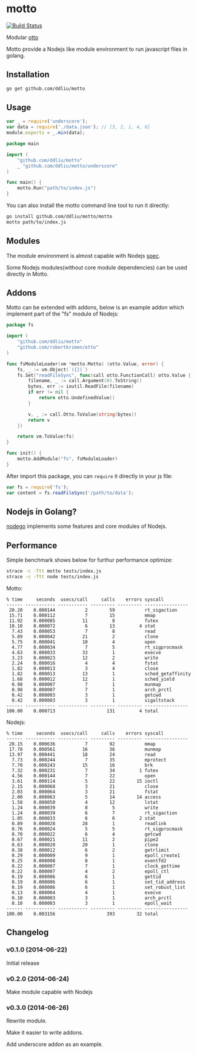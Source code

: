 # motto

[![Build Status](https://travis-ci.org/ddliu/motto.png)](https://travis-ci.org/ddliu/motto)

Modular [otto](https://github.com/robertkrimen/otto)

Motto provide a Nodejs like module environment to run javascript files in golang.

## Installation

```bash
go get github.com/ddliu/motto
```

## Usage

```js
var _ = require('underscore');
var data = require('./data.json'); // [3, 2, 1, 4, 6]
module.exports = _.min(data);
```

```go
package main

import (
    "github.com/ddliu/motto"
    _ "github.com/ddliu/motto/underscore"
)

func main() {
    motto.Run("path/to/index.js")
}
```

You can also install the motto command line tool to run it directly:

```bash
go install github.com/ddliu/motto/motto
motto path/to/index.js
```

## Modules

The module environment is almost capable with Nodejs [spec](http://nodejs.org/api/modules.html).

Some Nodejs modules(without core module dependencies) can be used directly in Motto.

## Addons

Motto can be extended with addons, below is an example addon which implement part of the "fs" module of Nodejs:

```go
package fs

import (
    "github.com/ddliu/motto"
    "github.com/robertkrimen/otto"
)

func fsModuleLoader(vm *motto.Motto) (otto.Value, error) {
    fs, _ := vm.Object(`({})`)
    fs.Set("readFileSync", func(call otto.FunctionCall) otto.Value {
        filename, _ := call.Argument(0).ToString()
        bytes, err := ioutil.ReadFile(filename)
        if err != nil {
            return otto.UndefinedValue()
        }

        v, _ := call.Otto.ToValue(string(bytes))
        return v
    })

    return vm.ToValue(fs)
}

func init() {
    motto.AddModule("fs", fsModuleLoader)
}
```

After import this package, you can `require` it directly in your js file: 

```js
var fs = require('fs');
var content = fs.readFileSync('/path/to/data');
```

## Nodejs in Golang?

[nodego](https://github.com/ddliu/nodego) implements some features and core modules
of Nodejs.

## Performance

Simple benchmark shows below for furthur performance optimize:

```bash
strace -c -Ttt motto tests/index.js
strace -c -Ttt node tests/index.js
```

Motto:

```
% time     seconds  usecs/call     calls    errors syscall
------ ----------- ----------- --------- --------- ----------------
 20.20    0.000144           2        59           rt_sigaction
 15.71    0.000112           7        15           mmap
 11.92    0.000085          11         8           futex
 10.10    0.000072           6        13         4 stat
  7.43    0.000053           7         8           read
  5.89    0.000042          21         2           clone
  5.75    0.000041          10         4           open
  4.77    0.000034           7         5           rt_sigprocmask
  4.63    0.000033          33         1           execve
  3.23    0.000023          12         2           write
  2.24    0.000016           4         4           fstat
  1.82    0.000013           3         4           close
  1.82    0.000013          13         1           sched_getaffinity
  1.68    0.000012          12         1           sched_yield
  0.98    0.000007           7         1           munmap
  0.98    0.000007           7         1           arch_prctl
  0.42    0.000003           3         1           getcwd
  0.42    0.000003           3         1           sigaltstack
------ ----------- ----------- --------- --------- ----------------
100.00    0.000713                   131         4 total
```

Nodejs:

```
% time     seconds  usecs/call     calls    errors syscall
------ ----------- ----------- --------- --------- ----------------
 20.15    0.000636           7        92           mmap
 17.78    0.000561          16        36           munmap
 13.97    0.000441          18        24           read
  7.73    0.000244           7        35           mprotect
  7.70    0.000243          15        16           brk
  7.32    0.000231           7        34         1 futex
  4.56    0.000144           7        22           open
  3.61    0.000114           5        22        15 ioctl
  2.15    0.000068           3        21           close
  2.03    0.000064           3        21           fstat
  2.00    0.000063           5        14        14 access
  1.58    0.000050           4        12           lstat
  1.24    0.000039           8         5           write
  1.24    0.000039           6         7           rt_sigaction
  1.05    0.000033           6         6         2 stat
  0.89    0.000028          28         1           readlink
  0.76    0.000024           5         5           rt_sigprocmask
  0.70    0.000022           6         4           getcwd
  0.67    0.000021          11         2           pipe2
  0.63    0.000020          20         1           clone
  0.38    0.000012           6         2           getrlimit
  0.29    0.000009           9         1           epoll_create1
  0.25    0.000008           8         1           eventfd2
  0.22    0.000007           7         1           clock_gettime
  0.22    0.000007           4         2           epoll_ctl
  0.19    0.000006           6         1           gettid
  0.19    0.000006           6         1           set_tid_address
  0.19    0.000006           6         1           set_robust_list
  0.13    0.000004           4         1           execve
  0.10    0.000003           3         1           arch_prctl
  0.10    0.000003           3         1           epoll_wait
------ ----------- ----------- --------- --------- ----------------
100.00    0.003156                   393        32 total
```

## Changelog

### v0.1.0 (2014-06-22)

Initial release

### v0.2.0 (2014-06-24)

Make module capable with Nodejs

### v0.3.0 (2014-06-26)

Rewrite module.

Make it easier to write addons.

Add underscore addon as an example.